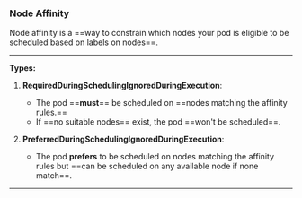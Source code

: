 ### **Node Affinity**

Node affinity is a ==way to constrain which nodes your pod is eligible to be scheduled based on labels on nodes==.

---

**Types:**

1. **RequiredDuringSchedulingIgnoredDuringExecution**:
    
    - The pod ==**must**== be scheduled on ==nodes matching the affinity rules.==    
    - If ==no suitable nodes== exist, the pod ==won't be scheduled==.
        
2. **PreferredDuringSchedulingIgnoredDuringExecution**:
    
    - The pod **prefers** to be scheduled on nodes matching the affinity rules but ==can be scheduled on any available node if none match==.
---
